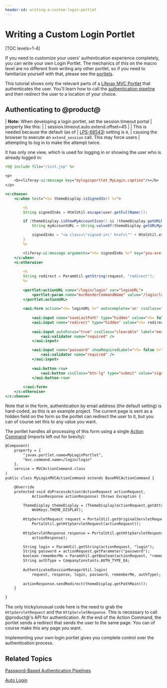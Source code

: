 ```yaml
---
header-id: writing-a-custom-login-portlet
---
```


# Writing a Custom Login Portlet

[TOC levels=1-4]

If you need to customize your users' authentication experience completely, you
can write your own Login Portlet. The mechanics of this on the macro level are
no different from writing any other portlet, so if you need to familiarize
yourself with that, please see the 
[portlets](/docs/7-2/frameworks/-/knowledge_base/f/portlets). 

This tutorial shows only the relevant parts of a 
[Liferay MVC Portlet](/docs/7-2/appdev/-/knowledge_base/a/liferay-mvc-portlet) that
authenticates the user. You'll learn how to call the 
[authentication pipeline](/docs/7-2/frameworks/-/knowledge_base/f/password-based-authentication-pipelines) 
and then redirect the user to a location of your choice. 

## Authenticating to @product@

| **Note:** When developing a login portlet, set the session timeout portal
| property like this:
| 
|     session.timeout.auto.extend.offset=45
| 
| This is needed because the default (as of
| [LPS-68543](https://issues.liferay.com/browse/LPS-68543)) setting is `0`,
| causing the browser to execute an `extend_session` call. This may force users
| attempting to log in to make the attempt twice.

It has only one view, which is used for logging in or showing the user who is
already logged in: 

```jsp
<%@ include file="/init.jsp" %>

<p>
    <b><liferay-ui:message key="myloginportlet_MyLogin.caption"/></b>
</p>

<c:choose>
    <c:when test="<%= themeDisplay.isSignedIn() %>">

        <%
        String signedInAs = HtmlUtil.escape(user.getFullName());

        if (themeDisplay.isShowMyAccountIcon() && (themeDisplay.getURLMyAccount() != null)) {
            String myAccountURL = String.valueOf(themeDisplay.getURLMyAccount());

            signedInAs = "<a class=\"signed-in\" href=\"" + HtmlUtil.escape(myAccountURL) + "\">" + signedInAs + "</a>";
        }
        %>

        <liferay-ui:message arguments="<%= signedInAs %>" key="you-are-signed-in-as-x" translateArguments="<%= false %>" />
    </c:when>
    <c:otherwise>
    
        <%
        String redirect = ParamUtil.getString(request, "redirect");
        %>
    
        <portlet:actionURL name="/login/login" var="loginURL">
            <portlet:param name="mvcRenderCommandName" value="/login/login" />
        </portlet:actionURL>
        
        <aui:form action="<%= loginURL %>" autocomplete='on' cssClass="sign-in-form" method="post" name="loginForm">
        
            <aui:input name="saveLastPath" type="hidden" value="<%= false %>" />
            <aui:input name="redirect" type="hidden" value="<%= redirect %>" />
                    
            <aui:input autoFocus="true" cssClass="clearable" label="email-address" name="login" showRequiredLabel="<%= false %>" type="text" value="">
                <aui:validator name="required" />
            </aui:input>

            <aui:input name="password" showRequiredLabel="<%= false %>" type="password">
                <aui:validator name="required" />
            </aui:input>
            
            <aui:button-row>
                <aui:button cssClass="btn-lg" type="submit" value="sign-in" />
            </aui:button-row>
                
        </aui:form>
    </c:otherwise>
</c:choose>
```

Note that in the form, authentication by email address (the default setting) is
hard-coded, as this is an example project. The current page is sent as a hidden
field on the form so the portlet can redirect the user to it, but you can of
course set this to any value you want. 

The portlet handles all processing of this form using a single 
[Action Command](/docs/7-2/appdev/-/knowledge_base/a/mvc-action-command) 
(imports left out for brevity): 

```jsp
@Component(
    property = {
        "javax.portlet.name=MyLoginPortlet",
        "mvc.command.name=/login/login"
    },
    service = MVCActionCommand.class
)
public class MyLoginMVCActionCommand extends BaseMVCActionCommand {

    @Override
    protected void doProcessAction(ActionRequest actionRequest,
            ActionResponse actionResponse) throws Exception {

        ThemeDisplay themeDisplay = (ThemeDisplay)actionRequest.getAttribute(
            WebKeys.THEME_DISPLAY);
        
        HttpServletRequest request = PortalUtil.getOriginalServletRequest(
            PortalUtil.getHttpServletRequest(actionRequest));
        
        HttpServletResponse response = PortalUtil.getHttpServletResponse(
            actionResponse);

        String login = ParamUtil.getString(actionRequest, "login");
        String password = actionRequest.getParameter("password");
        boolean rememberMe = ParamUtil.getBoolean(actionRequest, "rememberMe");
        String authType = CompanyConstants.AUTH_TYPE_EA;
        
        AuthenticatedSessionManagerUtil.login(
            request, response, login, password, rememberMe, authType);
        
        actionResponse.sendRedirect(themeDisplay.getPathMain());
    }

}
```

The only tricky/unusual code here is the need to grab the `HttpServletRequest` 
and the `HttpServletResponse`. This is necessary to call @product@'s API for 
authentication. At the end of the Action Command, the portlet sends a redirect 
that sends the user to the same page. You can of course make this any page you 
want. 

Implementing your own login portlet gives you complete control over the
authentication process. 

## Related Topics

[Password-Based Authentication Pipelines](/docs/7-2/frameworks/-/knowledge_base/f/password-based-authentication-pipelines)

[Auto Login](/docs/7-2/frameworks/-/knowledge_base/f/auto-login)
